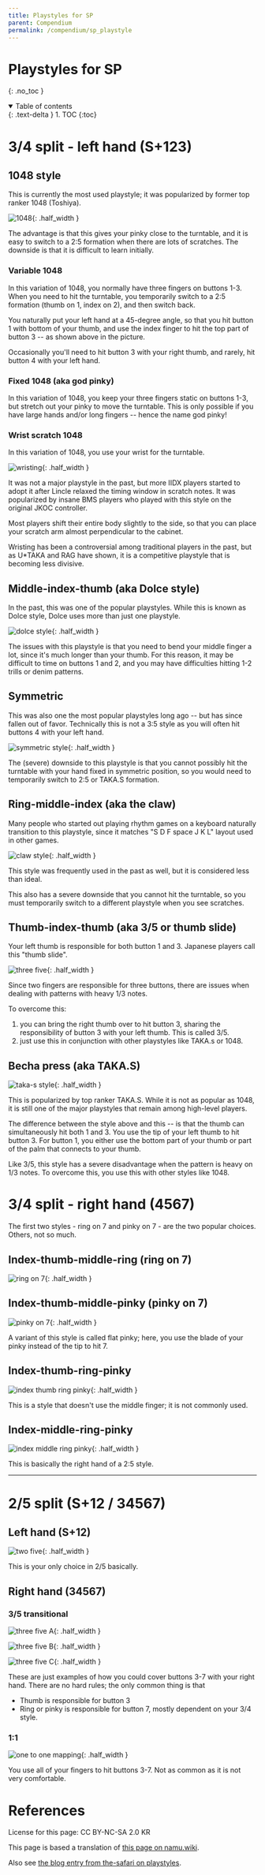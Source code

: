```yaml
---
title: Playstyles for SP
parent: Compendium
permalink: /compendium/sp_playstyle
---
```


# Playstyles for SP
{: .no_toc }

<details open markdown="block">
  <summary>
    Table of contents
  </summary>
  {: .text-delta }
1. TOC
{:toc}
</details>

# 3/4 split - left hand (S+123)

## 1048 style

This is currently the most used playstyle; it was popularized by former top ranker 1048 (Toshiya). 

![1048](/assets/img/playstyle/1048.png){: .half_width }

The advantage is that this gives your pinky close to the turntable, and it is easy to switch to a 2:5 formation when there are lots of scratches. The downside is that it is difficult to learn initially.

### Variable 1048

In this variation of 1048, you normally have three fingers on buttons 1-3. When you need to hit the turntable, you temporarily switch to a 2:5 formation (thumb on 1, index on 2), and then switch back.

You naturally put your left hand at a 45-degree angle, so that you hit button 1 with bottom of your thumb, and use the index finger to hit the top part of button 3 -- as shown above in the picture.

Occasionally you'll need to hit button 3 with your right thumb, and rarely, hit button 4 with your left hand.

### Fixed 1048 (aka god pinky)

In this variation of 1048, you keep your three fingers static on buttons 1-3, but stretch out your pinky to move the turntable. This is only possible if you have large hands and/or long fingers -- hence the name god pinky!

### Wrist scratch 1048

In this variation of 1048, you use your wrist for the turntable.

![wristing](/assets/img/playstyle/wrist.jpg){: .half_width }

It was not a major playstyle in the past, but more IIDX players started to adopt it after Lincle relaxed the timing window in scratch notes. It was popularized by insane BMS players who played with this style on the original JKOC controller.

Most players shift their entire body slightly to the side, so that you can place your scratch arm almost perpendicular to the cabinet.

Wristing has been a controversial among traditional players in the past, but as U*TAKA and RAG have shown, it is a competitive playstyle that is becoming less divisive.

## Middle-index-thumb (aka Dolce style)

In the past, this was one of the popular playstyles. While this is known as Dolce style, Dolce uses more than just one playstyle.

![dolce style](/assets/img/playstyle/dolce.png){: .half_width }

The issues with this playstyle is that you need to bend your middle finger a lot, since it's much longer than your thumb. For this reason, it may be difficult to time on buttons 1 and 2, and you may have difficulties hitting 1-2 trills or denim patterns.

## Symmetric

This was also one the most popular playstyles long ago -- but has since fallen out of favor. Technically this is not a 3:5 style as you will often hit buttons 4 with your left hand.

![symmetric style](/assets/img/playstyle/symmetric.png){: .half_width }

The (severe) downside to this playstyle is that you cannot possibly hit the turntable with your hand fixed in symmetric position, so you would need to temporarily switch to 2:5 or TAKA.S formation.

## Ring-middle-index (aka the claw)

Many people who started out playing rhythm games on a keyboard naturally transition to this playstyle, since it matches "S D F space J K L" layout used in other games.

![claw style](/assets/img/playstyle/claw.jpg){: .half_width }

This style was frequently used in the past as well, but it is considered less than ideal. 

This also has a severe downside that you cannot hit the turntable, so you must temporarily switch to a different playstyle when you see scratches.

## Thumb-index-thumb (aka 3/5 or thumb slide)

Your left thumb is responsible for both button 1 and 3. Japanese players call this "thumb slide".

![three five](/assets/img/playstyle/35.png){: .half_width }

Since two fingers are responsible for three buttons, there are issues when dealing with patterns with heavy 1/3 notes.

To overcome this:
1. you can bring the right thumb over to hit button 3, sharing the responsibility of button 3 with your left thumb. This is called 3/5.
1. just use this in conjunction with other playstyles like TAKA.s or 1048.

## Becha press (aka TAKA.S)

![taka-s style](/assets/img/playstyle/takas.jpg){: .half_width }

This is popularized by top ranker TAKA.S. While it is not as popular as 1048, it is still one of the major playstyles that remain among high-level players.

The difference between the style above and this -- is that the thumb can simultaneously hit both 1 and 3. You use the tip of your left thumb to hit button 3. For button 1, you either use the bottom part of your thumb or part of the palm that connects to your thumb.

Like 3/5, this style has a severe disadvantage when the pattern is heavy on 1/3 notes. To overcome this, you use this with other styles like 1048.

# 3/4 split - right hand (4567)

The first two styles - ring on 7 and pinky on 7 - are the two popular choices. Others, not so much.

## Index-thumb-middle-ring (ring on 7)

![ring on 7](/assets/img/playstyle/righthand_nopinky.png){: .half_width }

## Index-thumb-middle-pinky (pinky on 7)

![pinky on 7](/assets/img/playstyle/righthand_noring.png){: .half_width }

A variant of this style is called flat pinky; here, you use the blade of your pinky instead of the tip to hit 7.

## Index-thumb-ring-pinky

![index thumb ring pinky](/assets/img/playstyle/righthand_nomiddle.jpg){: .half_width }

This is a style that doesn't use the middle finger; it is not commonly used.

## Index-middle-ring-pinky

![index middle ring pinky](/assets/img/playstyle/righthand_nothumb.png){: .half_width }

This is basically the right hand of a 2:5 style. 

---

# 2/5 split (S+12 / 34567)

## Left hand (S+12)

![two five](/assets/img/playstyle/25.png){: .half_width }

This is your only choice in 2/5 basically.

## Right hand (34567)

### 3/5 transitional

![three five A](/assets/img/playstyle/25_right_1a.png){: .half_width }

![three five B](/assets/img/playstyle/25_right_1b.png){: .half_width }

![three five C](/assets/img/playstyle/25_right_1c.png){: .half_width }

These are just examples of how you could cover buttons 3-7 with your right hand. There are no hard rules; the only common thing is that

* Thumb is responsible for button 3
* Ring or pinky is responsible for button 7, mostly dependent on your 3/4 style.

### 1:1

![one to one mapping](/assets/img/playstyle/25_right_2.png){: .half_width }

You use all of your fingers to hit buttons 3-7. Not as common as it is not very comfortable.

# References

License for this page: CC BY-NC-SA 2.0 KR

This page is based a translation of [this page on namu.wiki](https://namu.wiki/w/beatmania%20IIDX/%EC%86%90%EB%B0%B0%EC%B9%98).

Also see [the blog entry from the-safari on playstyles](https://the-safari.com/2913).
